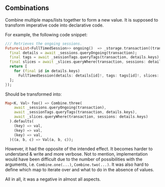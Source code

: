 ## Combinations
    
Combine multiple maps/lists together to form a new value. It is supposed to transform imperative code into declarative code.

For example, the following code snippet:
```dart
/// Retrieves the ongoing sessions.
Future<List<FullTimedSession>> ongoing()  => _storage.transaction((transaction) async {
  final details = await _sessions.queryOngoing(transaction);
  final tags = await _sessionTags.queryTags(transaction, details.keys);
  final slices = await _slices.queryWhere(transaction, sessions: details.keys);
  return [
    for (final id in details.keys)
      FullTimedSession(details: details[id]!, tags: tags[id]!, slices: slices[id]!)
  ];
});
```

Should be transformed into:
```dart
Map<K, Val> foo() => Combine.three(
    await _sessions.queryOngoing(transaction),
    await _sessionTags.queryTags(transaction, details.keys),
    await _slices.queryWhere(transaction, sessions: details.keys)
  ).defaults(
    (key) => val,
    (key) => val,
    (key) => val,
  )((a, b, c) => Val(a, b, c));
```

However, it had the opposite of the intended effect. It becomes harder to understand & write and more verbose. Not to mention,
implementation would have been difficult due to the number of possibilities with the arguments, i.e. `Combine.one(...)`, `Combine.two(...)`.
It was also hard to define which map to iterate over and what to do in the absence of values.

All in all, it was a negative in almost all aspects.